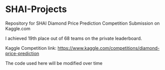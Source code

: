 # SHAI-Projects
Repository for SHAI Diamond Price Prediction Competition Submission on Kaggle.com

I achieved 19th place out of 68 teams on the private leaderboard.

Kaggle Competition link: https://www.kaggle.com/competitions/diamond-price-prediction

The code used here will be modified over time
